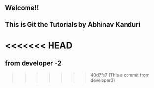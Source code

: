## Welcome!!
## This is Git the Tutorials by Abhinav Kanduri
<<<<<<< HEAD
=======
## from developer -2
>>>>>>> 40d7fe7 (This a commit from developer3)
